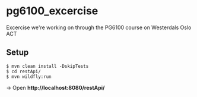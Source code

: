# pg6100_excercise
Excercise we're working on through the PG6100 course on Westerdals Oslo ACT

## Setup
```
$ mvn clean install -DskipTests
$ cd restApi/
$ mvn wildfly:run
```
-> Open **http://localhost:8080/restApi/**
